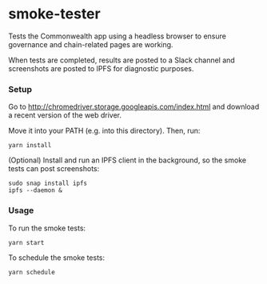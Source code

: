# smoke-tester

Tests the Commonwealth app using a headless browser to ensure
governance and chain-related pages are working.

When tests are completed, results are posted to a Slack channel
and screenshots are posted to IPFS for diagnostic purposes.

### Setup

Go to http://chromedriver.storage.googleapis.com/index.html and
download a recent version of the web driver.

Move it into your PATH (e.g. into this directory). Then, run:

```
yarn install
```

(Optional) Install and run an IPFS client in the background, so the smoke tests can post screenshots:

```
sudo snap install ipfs
ipfs --daemon &
```


### Usage

To run the smoke tests:

```
yarn start
```

To schedule the smoke tests:

```
yarn schedule
```
